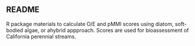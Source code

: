 ## README

R package materials to calculate O/E and pMMI scores using diatom, soft-bodied algae, or ahybrid appproach. Scores are used for bioassessment of California perennial streams. 
